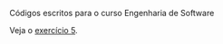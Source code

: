 Códigos escritos para o curso Engenharia de Software


Veja o [exercício 5](https://tarcisomesquita.github.io/uninter/DesenvoSoftwar_exer5.html).
